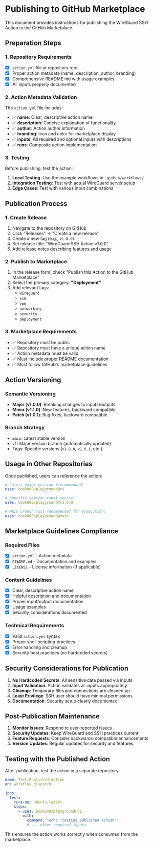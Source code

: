 # Publishing to GitHub Marketplace

This document provides instructions for publishing the WireGuard SSH Action to the GitHub Marketplace.

## Preparation Steps

### 1. Repository Requirements

- [x] `action.yml` file at repository root
- [x] Proper action metadata (name, description, author, branding)
- [x] Comprehensive README.md with usage examples
- [x] All inputs properly documented

### 2. Action Metadata Validation

The `action.yml` file includes:

- ✅ **name**: Clear, descriptive action name
- ✅ **description**: Concise explanation of functionality  
- ✅ **author**: Action author information
- ✅ **branding**: Icon and color for marketplace display
- ✅ **inputs**: All required and optional inputs with descriptions
- ✅ **runs**: Composite action implementation

### 3. Testing

Before publishing, test the action:

1. **Local Testing**: Use the example workflows in `.github/workflows/`
2. **Integration Testing**: Test with actual WireGuard server setup
3. **Edge Cases**: Test with various input combinations

## Publication Process

### 1. Create Release

1. Navigate to the repository on GitHub
2. Click "Releases" → "Create a new release"
3. Create a new tag (e.g., `v1.0.0`)
4. Set release title: "WireGuard SSH Action v1.0.0"
5. Add release notes describing features and usage

### 2. Publish to Marketplace

1. In the release form, check "Publish this Action to the GitHub Marketplace"
2. Select the primary category: **"Deployment"**
3. Add relevant tags:
   - `wireguard`
   - `ssh`
   - `vpn`
   - `networking`
   - `security`
   - `deployment`

### 3. Marketplace Requirements

- ✅ Repository must be public
- ✅ Repository must have a unique action name
- ✅ Action metadata must be valid
- ✅ Must include proper README documentation
- ✅ Must follow GitHub's marketplace guidelines

## Action Versioning

### Semantic Versioning

- **Major (v1.0.0)**: Breaking changes to inputs/outputs
- **Minor (v1.1.0)**: New features, backward compatible
- **Patch (v1.0.1)**: Bug fixes, backward compatible

### Branch Strategy

- `main`: Latest stable version
- `v1`: Major version branch (automatically updated)
- Tags: Specific versions (`v1.0.0`, `v1.0.1`, etc.)

## Usage in Other Repositories

Once published, users can reference the action:

```yaml
# Latest major version (recommended)
uses: book000/playground@v1

# Specific version (most secure)
uses: book000/playground@v1.0.0

# Main branch (not recommended for production)
uses: book000/playground@main
```

## Marketplace Guidelines Compliance

### Required Files
- [x] `action.yml` - Action metadata
- [x] `README.md` - Documentation and examples
- [x] `LICENSE` - License information (if applicable)

### Content Guidelines
- [x] Clear, descriptive action name
- [x] Helpful description and documentation
- [x] Proper input/output documentation
- [x] Usage examples
- [x] Security considerations documented

### Technical Requirements
- [x] Valid `action.yml` syntax
- [x] Proper shell scripting practices
- [x] Error handling and cleanup
- [x] Security best practices (no hardcoded secrets)

## Security Considerations for Publication

1. **No Hardcoded Secrets**: All sensitive data passed via inputs
2. **Input Validation**: Action validates all inputs appropriately
3. **Cleanup**: Temporary files and connections are cleaned up
4. **Least Privilege**: SSH user should have minimal permissions
5. **Documentation**: Security setup clearly documented

## Post-Publication Maintenance

1. **Monitor Issues**: Respond to user-reported issues
2. **Security Updates**: Keep WireGuard and SSH practices current
3. **Feature Requests**: Consider backwards-compatible enhancements
4. **Version Updates**: Regular updates for security and features

## Testing with the Published Action

After publication, test the action in a separate repository:

```yaml
name: Test Published Action
on: workflow_dispatch

jobs:
  test:
    runs-on: ubuntu-latest
    steps:
      - uses: book000/playground@v1
        with:
          command: 'echo "Testing published action"'
          # ... other required inputs
```

This ensures the action works correctly when consumed from the marketplace.